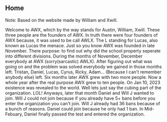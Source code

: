 ## Home
Note: Based on the website made by William and Xwill.

Welcome to AWX, which by the way stands for Austin, William, Xwill. These three people are the founders of AWX. In truth there were four founders of AWX because, it was used to be call AWLX. The L standing for Lucas, also known as Lucas the menace. Just so you know AWX was founded in late November. There purpose: to find out why did the school property seperate into different divisions. During the months of November, December everybody at AWX (sorry(sarcastic) AWLX). After figuring out what was going on and the problem was solved everybody we gained in those months left. Tristan, Daniel, Lucas, Cyrus, Ricky, Adam... (Because I can't remember anybody else) left. Six months later AWX grew with two more people. Now a whole year after the real purpose AWX grew to ten people. On Jan 10, 2023 existence was revealed to the world. Well lets just say the cubing part of the organization. LOL! Anyways, later that month Daniel and Will J wanted to join. Will J could not join because if you already have 5+ bans before you enter the organization you can't join. Will J already had 36 bans because of a bunch of reasons. Daniel could join because he only had 1 ban. In Mid-Febuary, Daniel finally passed the test and entered the organization.
